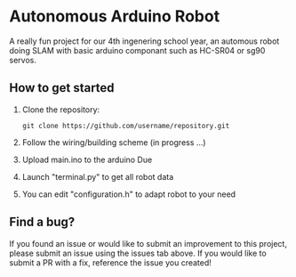# Autonomous Arduino Robot
A really fun project for our 4th ingenering school year, an automous robot doing SLAM with basic arduino componant such as HC-SR04 or sg90 servos.

## How to get started
1. Clone the repository:

   ```shell
   git clone https://github.com/username/repository.git
   ```
2. Follow the wiring/building scheme (in progress ...)
3. Upload main.ino to the arduino Due
4. Launch "terminal.py" to get all robot data
5. You can edit "configuration.h" to adapt robot to your need

## Find a bug?

If you found an issue or would like to submit an improvement to this project, please submit an issue using the issues tab above. If you would like to submit a PR with a fix, reference the issue you created!
